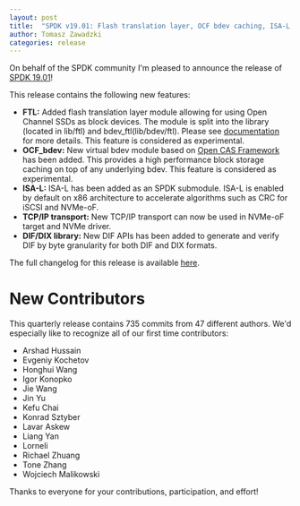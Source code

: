 ```yaml
---
layout: post
title:  "SPDK v19.01: Flash translation layer, OCF bdev caching, ISA-L support, TCP/IP for NVMe-oF, DIF/DIX library"
author: Tomasz Zawadzki
categories: release
---
```


On behalf of the SPDK community I'm pleased to announce the release of [SPDK 19.01](https://github.com/spdk/spdk/releases/tag/v19.01)!

This release contains the following new features:

- **FTL:** Added flash translation layer module allowing for using Open Channel SSDs as block devices. The module is split into the library (located in lib/ftl) and bdev_ftl(lib/bdev/ftl). Please see [documentation](https://spdk.io/doc/ftl.html) for more details. This feature is considered as experimental.
- **OCF_bdev:** New virtual bdev module based on [Open CAS Framework](https://open-cas.github.io/) has been added. This provides a high performance block storage caching on top of any underlying bdev. This feature is considered as experimental.
- **ISA-L:** ISA-L has been added as an SPDK submodule. ISA-L is enabled by default on x86 architecture to accelerate algorithms such as CRC for iSCSI and NVMe-oF.
- **TCP/IP transport:** New TCP/IP transport can now be used in NVMe-oF target and NVMe driver.
- **DIF/DIX library:** New DIF APIs has been added to generate and verify DIF by byte granularity for both DIF and DIX formats.

The full changelog for this release is available [here](https://github.com/spdk/spdk/releases/tag/v19.01).

# New Contributors

This quarterly release contains 735 commits from 47 different authors. We'd especially like to recognize all of our first time contributors:

- Arshad Hussain
- Evgeniy Kochetov
- Honghui Wang
- Igor Konopko
- Jie Wang
- Jin Yu
- Kefu Chai
- Konrad Sztyber
- Lavar Askew
- Liang Yan
- Lorneli
- Richael Zhuang
- Tone Zhang
- Wojciech Malikowski

Thanks to everyone for your contributions, participation, and effort!
